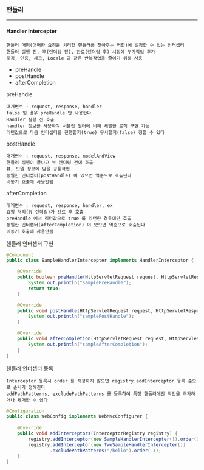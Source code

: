 ### 핸들러

---

#### Handler Intercepter

    핸들러 매핑(어떠한 요청을 처리할 핸들러를 찾아주는 역할)에 설정할 수 있는 인터셉터
    핸들러 실행 전, 후(렌더링 전), 완료(렌더링 후) 시점에 부가작업 추가
    로깅, 인증, 체크, Locale 과 같은 반복작업을 줄이기 위해 사용


* preHandle
* postHandle
* afterCompletion


preHandle

    매개변수 : request, response, handler
    false 일 경우 preHandle 만 사용한다
    Handler 실행 전 호출
    handler 정보를 사용하여 서블릿 필터에 비해 세밀한 로직 구현 가능
    리턴값으로 다음 인터셉터를 진행할지(true) 무시할지(false) 정할 수 있다

postHandle

    매개변수 : request, response, modelAndView
    핸들러 실행이 끝나고 뷰 렌더링 전에 호출
    뷰, 모델 정보에 담을 공통작업
    동일한 인터셉터(postHandle) 이 있으면 역순으로 호출된다
    비동기 호출에 사용안됨

afterCompletion

    매개변수 : request, response, handler, ex
    요청 처리(뷰 렌더링)가 완료 후 호출
    preHandle 에서 리턴값으로 true 를 리턴한 경우에만 호출
    동일한 인터셉터(afterCompletion) 이 있으면 역순으로 호출된다
    비동기 호출에 사용안됨


핸들러 인터셉터 구현

```java
@Component
public class SampleHandlerIntercepter implements HandlerInterceptor {

    @Override
    public boolean preHandle(HttpServletRequest request, HttpServletResponse response, Object handler) throws Exception {
        System.out.println("samplePreHandle");
        return true;
    }

    @Override
    public void postHandle(HttpServletRequest request, HttpServletResponse response, Object handler, ModelAndView modelAndView) throws Exception {
        System.out.println("samplePostHandle");
    }

    @Override
    public void afterCompletion(HttpServletRequest request, HttpServletResponse response, Object handler, Exception ex) throws Exception {
        System.out.println("sampleAfterCompletion");
    }
}
```

핸들러 인터셉터 등록

    Interceptor 등록시 order 를 지정하지 않으면 registry.addInterceptor 등록 순으로 순서가 정해진다
    addPathPatterns, excludePathPatterns 를 등록하여 특정 핸들러에만 작업을 추가하거나 제거할 수 있다

```java
@Configuration
public class WebConfig implements WebMvcConfigurer {
    
    @Override
    public void addInterceptors(InterceptorRegistry registry) {
        registry.addInterceptor(new SampleHandlerIntercepter()).order(0);
        registry.addInterceptor(new TwoSampleHandlerIntercepter())
                .excludePathPatterns("/hello").order(-1);
    }
}
```